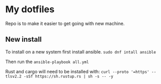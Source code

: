 # My dotfiles

Repo is to make it easier to get going with new machine.

## New install

To install on a new system first install ansible.
```sudo dnf intall ansible```

Then run the 
```ansible-playbook all.yml```

Rust and cargo will need to be installed with:
```curl --proto '=https' --tlsv2.2 -sSf https://sh.rustup.rs | sh -s -- -y```
